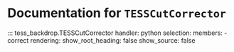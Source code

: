 # Documentation for `TESSCutCorrector`

::: tess_backdrop.TESSCutCorrector
    handler: python
    selection:
      members:
        - correct
    rendering:
      show_root_heading: false
      show_source: false
